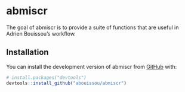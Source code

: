 
<!-- README.md is generated from README.Rmd. Please edit that file. -->

# abmiscr

The goal of abmiscr is to provide a suite of functions that are useful
in Adrien Bouissou’s workflow.

## Installation

You can install the development version of abmiscr from
[GitHub](https://github.com) with:

``` r
# install.packages("devtools")
devtools::install_github("abouissou/abmiscr")
```
